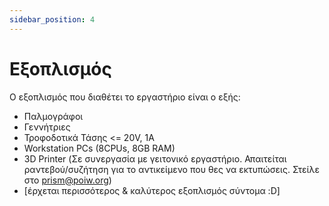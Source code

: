 ```yaml
---
sidebar_position: 4
---
```


# Εξοπλισμός

Ο εξοπλισμός που διαθέτει το εργαστήριο είναι ο εξής:

+ Παλμογράφοι
+ Γεννήτριες
+ Τροφοδοτικά Τάσης <= 20V, 1A
+ Workstation PCs (8CPUs, 8GB RAM)
+ 3D Printer (Σε συνεργασία με γειτονικό εργαστήριο. Απαιτείται ραντεβού/συζήτηση για το αντικείμενο που θες να εκτυπώσεις. Στείλε στο prism@poiw.org)
+ [έρχεται περισσότερος & καλύτερος εξοπλισμός σύντομα :D]